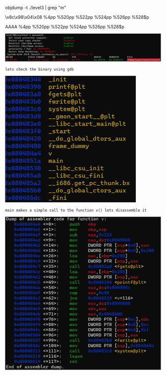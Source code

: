 objdump -t ./level3 | grep "m"

\x8c\x98\x04\x08 %4$p %519$p %520$p %521$p %522$p %523$p %524$p %525$p %526$p %527$p %528$p

AAAA %4$p %519$p %520$p %521$p %522$p %523$p %524$p %525$p %526$p %527$p %528$p

![](./resources/protections_level3.png)
```
lets check the binary using gdb
```
![](./resources/functions.png)
```
main makes a simple call to the function v() lets disassemble it
```
![](./resources/v_function.png)